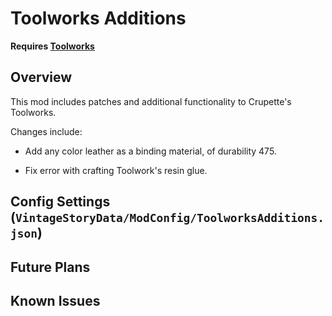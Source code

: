 Toolworks Additions
=================

**Requires [Toolworks](https://mods.vintagestory.at/show/mod/10324)**

Overview
--------

This mod includes patches and additional functionality to Crupette's Toolworks. 

Changes include:

 * Add any color leather as a binding material, of durability 475.

 * Fix error with crafting Toolwork's resin glue.


Config Settings (`VintageStoryData/ModConfig/ToolworksAdditions.json`)
--------


Future Plans
--------


Known Issues
--------


